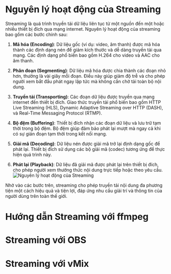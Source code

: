# Nguyên lý hoạt động của Streaming
Streaming là quá trình truyền tải dữ liệu liên tục từ một nguồn đến một hoặc nhiều thiết bị đích qua mạng internet. Nguyên lý hoạt động của streaming bao gồm các bước chính sau:

1. **Mã hóa (Encoding)**: Dữ liệu gốc (ví dụ: video, âm thanh) được mã hóa thành các định dạng nén để giảm kích thước và dễ dàng truyền tải qua mạng. Các định dạng phổ biến bao gồm H.264 cho video và AAC cho âm thanh.

2. **Phân đoạn (Segmenting)**: Dữ liệu mã hóa được chia thành các đoạn nhỏ hơn, thường là vài giây mỗi đoạn. Điều này giúp giảm độ trễ và cho phép người xem bắt đầu phát ngay lập tức mà không cần chờ tải toàn bộ nội dung.

3. **Truyền tải (Transporting)**: Các đoạn dữ liệu được truyền qua mạng internet đến thiết bị đích. Giao thức truyền tải phổ biến bao gồm HTTP Live Streaming (HLS), Dynamic Adaptive Streaming over HTTP (DASH), và Real-Time Messaging Protocol (RTMP).

4. **Bộ đệm (Buffering)**: Thiết bị đích nhận các đoạn dữ liệu và lưu trữ tạm thời trong bộ đệm. Bộ đệm giúp đảm bảo phát lại mượt mà ngay cả khi có sự gián đoạn tạm thời trong kết nối mạng.

5. **Giải mã (Decoding)**: Dữ liệu nén được giải mã trở lại định dạng gốc để phát lại. Thiết bị đích sử dụng các bộ giải mã (codec) tương ứng để thực hiện quá trình này.

6. **Phát lại (Playback)**: Dữ liệu đã giải mã được phát lại trên thiết bị đích, cho phép người xem thưởng thức nội dung trực tiếp hoặc theo yêu cầu.
![Nguyên lý hoạt động của Streaming](https://svg.template.creately.com/gfxElevLKMe)

Nhờ vào các bước trên, streaming cho phép truyền tải nội dung đa phương tiện một cách hiệu quả và tiện lợi, đáp ứng nhu cầu giải trí và thông tin của người dùng trên toàn thế giới.


# Hướng dẫn Streaming với ffmpeg
    
# Streaming với OBS

# Streaming với vMix

